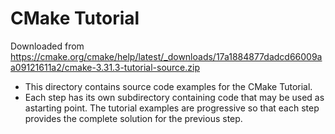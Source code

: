 # CMake Tutorial

Downloaded from https://cmake.org/cmake/help/latest/_downloads/17a1884877dadcd66009aa09121611a2/cmake-3.31.3-tutorial-source.zip

* This directory contains source code examples for the CMake Tutorial.
* Each step has its own subdirectory containing code that may be used as astarting point. The tutorial examples are progressive so that each step provides the complete solution for the previous step.

